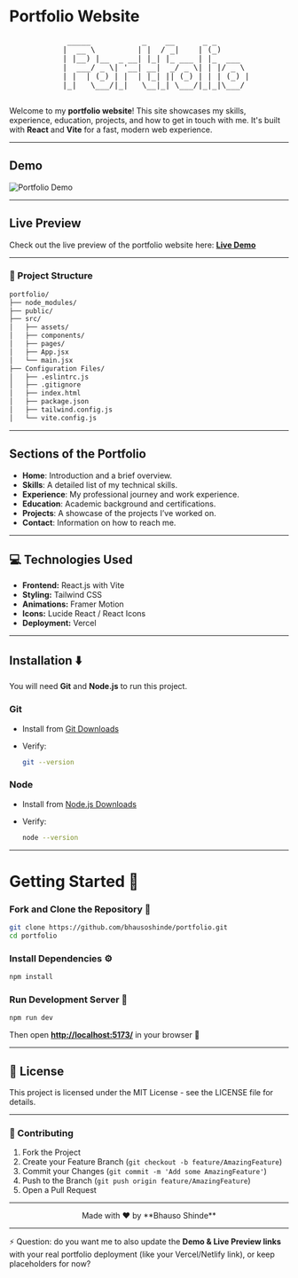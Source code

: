  
# Portfolio Website

<div align="center">
  <pre>
    _____           _    __      _ _       
   |  __ \         | |  / _|    | (_)      
   | |__) |__  _ __| |_| |_ ___ | |_  ___  
   |  ___/ _ \| '__| __|  _/ _ \| | |/ _ \ 
   | |  | (_) | |  | |_| || (_) | | | (_) |
   |_|   \___/|_|   \__|_| \___/|_|_|\___/ 
  </pre>
</div>

Welcome to my **portfolio website**! This site showcases my skills, experience, education, projects, and how to get in touch with me.
It's built with **React** and **Vite** for a fast, modern web experience.

---

## Demo

![Portfolio Demo](https://i.postimg.cc/Dfr5jCQp/Screenshot-2025-01-02-120901.png)

---

## Live Preview

Check out the live preview of the portfolio website here:
[**Live Demo**](https://bhauso.vercel.app/) <!-- replace with your actual deployed link -->

---

### 🎯 Project Structure

```bash
portfolio/
├── node_modules/
├── public/
├── src/
│   ├── assets/
│   ├── components/
│   ├── pages/
│   ├── App.jsx
│   └── main.jsx
├── Configuration Files/
│   ├── .eslintrc.js
│   ├── .gitignore
│   ├── index.html
│   ├── package.json
│   ├── tailwind.config.js
│   └── vite.config.js
```

---

## Sections of the Portfolio

* **Home**: Introduction and a brief overview.
* **Skills**: A detailed list of my technical skills.
* **Experience**: My professional journey and work experience.
* **Education**: Academic background and certifications.
* **Projects**: A showcase of the projects I’ve worked on.
* **Contact**: Information on how to reach me.

---

## 💻 Technologies Used

* **Frontend:** React.js with Vite
* **Styling:** Tailwind CSS
* **Animations:** Framer Motion
* **Icons:** Lucide React / React Icons
* **Deployment:** Vercel

---

## Installation ⬇️

You will need **Git** and **Node.js** to run this project.

### Git

* Install from [Git Downloads](https://git-scm.com/)
* Verify:

  ```bash
  git --version
  ```

### Node

* Install from [Node.js Downloads](https://nodejs.org/)
* Verify:

  ```bash
  node --version
  ```

---

# Getting Started 🎯

### Fork and Clone the Repository 🚀

```bash
git clone https://github.com/bhausoshinde/portfolio.git
cd portfolio
```

### Install Dependencies ⚙️

```bash
npm install
```

### Run Development Server 🚀

```bash
npm run dev
```

Then open **[http://localhost:5173/](http://localhost:5173/)** in your browser 🎉

---

## 📝 License

This project is licensed under the MIT License - see the LICENSE file for details.

---

### 🤝 Contributing

1. Fork the Project
2. Create your Feature Branch (`git checkout -b feature/AmazingFeature`)
3. Commit your Changes (`git commit -m 'Add some AmazingFeature'`)
4. Push to the Branch (`git push origin feature/AmazingFeature`)
5. Open a Pull Request

---

<div align="center">  
 Made with ❤️ by **Bhauso Shinde**  
</div>

---

⚡ Question: do you want me to also update the **Demo & Live Preview links** with your real portfolio deployment (like your Vercel/Netlify link), or keep placeholders for now?
